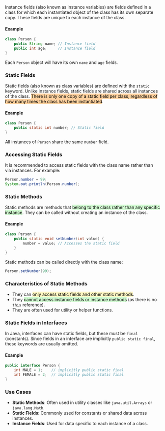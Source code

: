 Instance fields (also known as instance variables) are fields defined in a class for which each instantiated object of the class has its own separate copy. These fields are unique to each instance of the class.

#### Example
```java
class Person {
    public String name; // Instance field
    public int age;     // Instance field
}
```
Each `Person` object will have its own `name` and `age` fields.

### Static Fields

Static fields (also known as class variables) are defined with the `static` keyword. Unlike instance fields, static fields are shared across all instances of the class. <mark style="background: #FFB86CA6;">There is only one copy of a static field per class, regardless of how many times the class has been instantiated</mark>.

#### Example
```java
class Person {
    public static int number; // Static field
}
```
All instances of `Person` share the same `number` field.

### Accessing Static Fields
It is recommended to access static fields with the class name rather than via instances. For example:
```java
Person.number = 99;
System.out.println(Person.number);
```

### Static Methods

Static methods are methods that <mark style="background: #BBFABBA6;">belong to the class rather than any specific instance</mark>. They can be called without creating an instance of the class.

#### Example
```java
class Person {
    public static void setNumber(int value) {
        number = value; // Accesses the static field
    }
}
```
Static methods can be called directly with the class name:
```java
Person.setNumber(99);
```

### Characteristics of Static Methods
- They can <mark style="background: #FFF3A3A6;">only access static fields and other static methods</mark>.
- They <mark style="background: #BBFABBA6;">cannot access instance fields or instance methods</mark> (as there is no `this` reference).
- They are often used for utility or helper functions.

### Static Fields in Interfaces
In Java, interfaces can have static fields, but these must be `final` (constants). Since fields in an interface are implicitly `public static final`, these keywords are usually omitted.

#### Example
```java
public interface Person {
    int MALE = 1;    // implicitly public static final
    int FEMALE = 2;  // implicitly public static final
}
```

### Use Cases
- **Static Methods**: Often used in utility classes like `java.util.Arrays` or `java.lang.Math`.
- **Static Fields**: Commonly used for constants or shared data across instances.
- **Instance Fields**: Used for data specific to each instance of a class.

